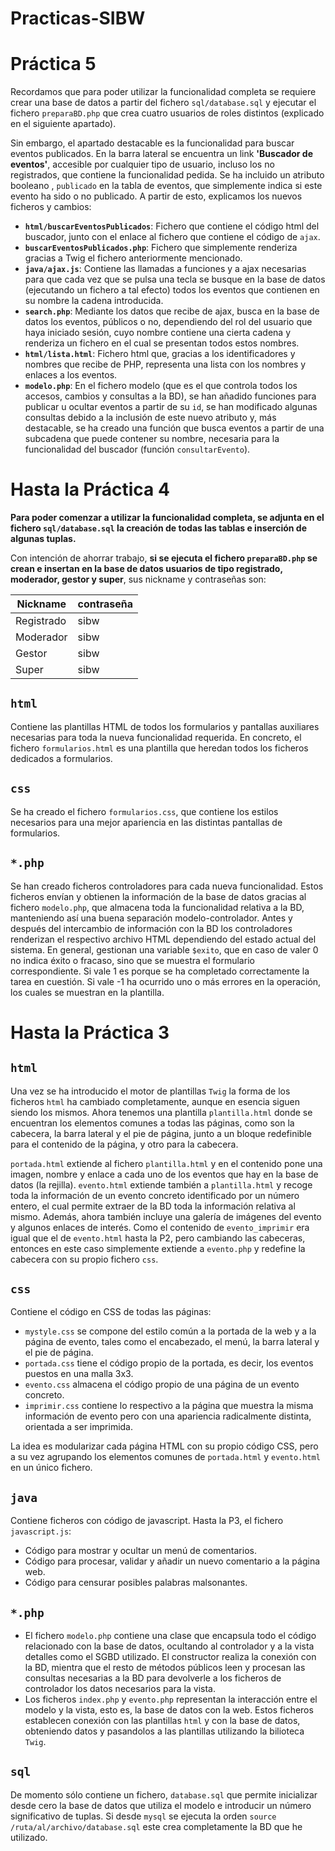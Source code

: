 # Practicas-SIBW

# Práctica 5

Recordamos que para poder utilizar la funcionalidad completa se requiere crear una base de datos a partir del fichero `sql/database.sql` y ejecutar el fichero `preparaBD.php` que crea cuatro usuarios de roles distintos (explicado en el siguiente apartado). 

Sin embargo, el apartado destacable es la funcionalidad para buscar eventos publicados. En la barra lateral se encuentra un link **'Buscador de eventos'**, accesible por cualquier tipo de usuario, incluso los no registrados, que contiene la funcionalidad pedida. Se ha incluido un atributo booleano , `publicado` en la tabla de eventos, que simplemente indica si este evento ha sido o no publicado. A partir de esto, explicamos los nuevos ficheros y cambios:

* **`html/buscarEventosPublicados`**: Fichero que contiene el código html del buscador, junto con el enlace al fichero que contiene el código de `ajax`.
* **`buscarEventosPublicados.php`**: Fichero que simplemente renderiza gracias a Twig el fichero anteriormente mencionado.
* **`java/ajax.js`**: Contiene las llamadas a funciones y a ajax necesarias para que cada vez que se pulsa una tecla se busque en la base de datos (ejecutando un fichero a tal efecto) todos los eventos que contienen en su nombre la cadena introducida.
* **`search.php`**: Mediante los datos que recibe de ajax, busca en la base de datos los eventos, públicos o no, dependiendo del rol del usuario que haya iniciado sesión, cuyo nombre contiene una cierta cadena y renderiza un fichero en el cual se presentan todos estos nombres.
* **`html/lista.html`**: Fichero html que, gracias a los identificadores y nombres que recibe de PHP, representa una lista con los nombres y enlaces a los eventos.
* **`modelo.php`**: En el fichero modelo (que es el que controla todos los accesos, cambios y consultas a la BD), se han añadido funciones para publicar u ocultar eventos a partir de su `id`, se han modificado algunas consultas debido a la inclusión de este nuevo atributo y, más destacable, se ha creado una función que busca eventos a partir de una subcadena que puede contener su nombre, necesaria para la funcionalidad del buscador (función `consultarEvento`).



# Hasta la Práctica 4

**Para poder comenzar a utilizar la funcionalidad completa, se adjunta en el fichero `sql/database.sql` la creación de todas las tablas e inserción de algunas tuplas.** 

Con intención de ahorrar trabajo, **si se ejecuta el fichero `preparaBD.php` se crean e insertan en la base de datos usuarios de tipo registrado, moderador, gestor y super**, sus nickname y contraseñas son:

| **Nickname** | **contraseña** |
|--------------|----------------|
| Registrado   | sibw           |
| Moderador    | sibw           |
| Gestor       | sibw           |
| Super        | sibw           |

## `html`

Contiene las plantillas HTML de todos los formularios y pantallas auxiliares necesarias para toda la nueva funcionalidad requerida. En concreto, el fichero `formularios.html` es una plantilla que heredan todos los ficheros dedicados a formularios.

## `css` 

Se ha creado el fichero `formularios.css`, que contiene los estilos necesarios para una mejor apariencia en las distintas pantallas de formularios.

## `*.php`

Se han creado ficheros controladores para cada nueva funcionalidad. Estos ficheros envían y obtienen la información de la base de datos gracias al fichero `modelo.php`, que almacena toda la funcionalidad relativa a la BD, manteniendo así una buena separación modelo-controlador. Antes y después del intercambio de información con la BD los controladores renderizan el respectivo archivo HTML dependiendo del estado actual del sistema. En general, gestionan una variable `$exito`, que en caso de valer 0 no indica éxito o fracaso, sino que se muestra el formulario correspondiente. Si vale 1 es porque se ha completado correctamente la tarea en cuestión. Si vale -1 ha ocurrido uno o más errores en la operación, los cuales se muestran en la plantilla.


# Hasta la Práctica 3

## `html`

Una vez se ha introducido el motor de plantillas `Twig` la forma de los ficheros `html` ha cambiado completamente, aunque en esencia siguen siendo los mismos. Ahora tenemos una plantilla `plantilla.html` donde se encuentran los elementos comunes a todas las páginas, como son la cabecera, la barra lateral y el pie de página, junto a un bloque redefinible para el contenido de la página, y otro para la cabecera.

`portada.html` extiende al fichero `plantilla.html` y en el contenido pone una imagen, nombre y enlace a cada uno de los eventos que hay en la base de datos (la rejilla). `evento.html` extiende también a `plantilla.html` y recoge toda la información de un evento concreto identificado por un número entero, el cual permite extraer de la BD toda la información relativa al mismo. Además, ahora también incluye una galería de imágenes del evento y algunos enlaces de interés. Como el contenido de `evento_imprimir` era igual que el de `evento.html` hasta la P2, pero cambiando las cabeceras, entonces en este caso simplemente extiende a `evento.php` y redefine la cabecera con su propio fichero `css`.

## `css`

Contiene el código en CSS de todas las páginas:

* `mystyle.css` se compone del estilo común a la portada de la web y a la página de evento, tales como el encabezado, el menú, la barra lateral y el pie de página.
* `portada.css` tiene el código propio de la portada, es decir, los eventos puestos en una malla 3x3.
* `evento.css` almacena el código propio de una página de un evento concreto.
* `imprimir.css` contiene lo respectivo a la página que muestra la misma información de evento pero con una apariencia radicalmente distinta, orientada a ser imprimida.

La idea es modularizar cada página HTML con su propio código CSS, pero a su vez agrupando los elementos comunes de `portada.html` y `evento.html` en un único fichero.

## `java`

Contiene ficheros con código de javascript. Hasta la P3, el fichero `javascript.js`:

* Código para mostrar y ocultar un menú de comentarios.
* Código para procesar, validar y añadir un nuevo comentario a la página web.
* Código para censurar posibles palabras malsonantes.

## `*.php`
* El fichero `modelo.php` contiene una clase que encapsula todo el código relacionado con la base de datos, ocultando al controlador y a la vista detalles como el SGBD utilizado. El constructor realiza la conexión con la BD, mientra que el resto de métodos públicos leen y procesan las consultas necesarias a la BD para devolverle a los ficheros de controlador los datos necesarios para la vista.
* Los ficheros `index.php` y `evento.php` representan la interacción entre el modelo y la vista, esto es, la base de datos con la web. Estos ficheros establecen conexión con las plantillas `html` y con la base de datos, obteniendo datos y pasandolos a las plantillas utilizando la bilioteca `Twig`.

## `sql`
De momento sólo contiene un fichero, `database.sql` que permite inicializar desde cero la base de datos que utiliza el modelo e introducir un número significativo de tuplas.
Si desde `mysql` se ejecuta la orden `source /ruta/al/archivo/database.sql` este crea completamente la BD que he utilizado.

